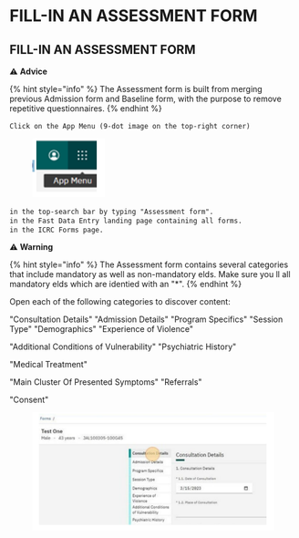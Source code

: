 # FILL-IN AN ASSESSMENT FORM

## FILL-IN AN ASSESSMENT FORM

⚠ **Advice**

{% hint style="info" %}
The Assessment form is built from merging previous Admission form and Baseline form, with the purpose to remove repetitive questionnaires.
{% endhint %}

```
Click on the App Menu (9-dot image on the top-right corner)
```

<figure><img src="../../../.gitbook/assets/image (37).png" alt=""><figcaption></figcaption></figure>

```
in the top-search bar by typing "Assessment form".
in the Fast Data Entry landing page containing all forms.
in the ICRC Forms page.
```

⚠ **Warning**

{% hint style="info" %}
The Assessment form contains several categories that include mandatory as well as non-mandatory elds. Make sure you ll all mandatory elds which are identied with an "\*".
{% endhint %}

Open each of the following categories to discover content:

"Consultation Details" "Admission Details" "Program Specifics" "Session Type" "Demographics" "Experience of Violence"

"Additional Conditions of Vulnerability" "Psychiatric History"

"Medical Treatment"

"Main Cluster Of Presented Symptoms" "Referrals"

"Consent"

<figure><img src="../../../.gitbook/assets/image (38).png" alt=""><figcaption></figcaption></figure>
